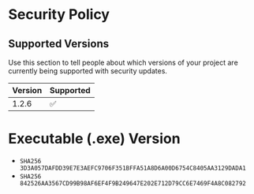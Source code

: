 # Security Policy

## Supported Versions

Use this section to tell people about which versions of your project are
currently being supported with security updates.

| Version | Supported          |
| ------- | ------------------ |
| 1.2.6   | :white_check_mark: |


# Executable (.exe) Version
- `SHA256 3D3A057DAFDD39E7E3AEFC9706F351BFFA51A8D6A00D6754C8405AA3129DADA1`
- `SHA256 842526AA3567CD99B98AF6EF4F9B249647E202E712D79CC6E7469F4A8C082792`
